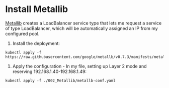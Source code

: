 # Install Metallib
[Metallib](https://metallb.universe.tf/concepts/) creates a LoadBalancer service type that lets me request a service of type LoadBalancer, which will be automatically assigned an IP from my configured pool.

1. Install the deployment:
  ```
  kubectl apply -f https://raw.githubusercontent.com/google/metallb/v0.7.3/manifests/metallb.yaml
  ```

1. Apply the configuration - In my file, setting up Layer 2 mode and reserving 192.168.1.40-192.168.1.49:
  ```
  kubectl apply -f ./002_Metallib/metallb-conf.yaml
  ```
